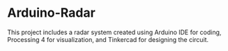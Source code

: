 # Arduino-Radar
This project includes a radar system created using Arduino IDE for coding, Processing 4 for visualization, and Tinkercad for designing the circuit.

